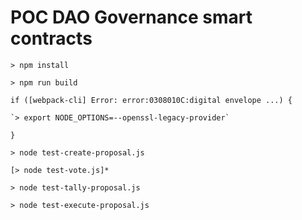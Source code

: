 # POC DAO Governance smart contracts


`> npm install`

`> npm run build`

`if ([webpack-cli] Error: error:0308010C:digital envelope ...) {`
	
	`> export NODE_OPTIONS=--openssl-legacy-provider`

`}`

`> node test-create-proposal.js`

`[> node test-vote.js]*`

`> node test-tally-proposal.js`

`> node test-execute-proposal.js`
